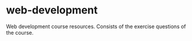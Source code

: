 # web-development
Web development course resources. Consists of the exercise questions of the course.
